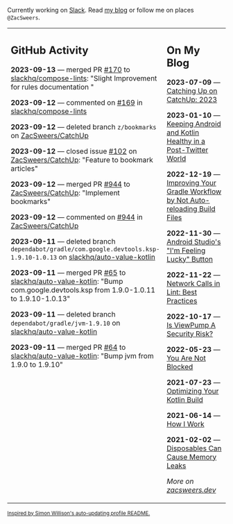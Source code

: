 Currently working on [Slack](https://slack.com/). Read [my blog](https://zacsweers.dev/) or follow me on places `@ZacSweers`.

<table><tr><td valign="top" width="60%">

## GitHub Activity
<!-- githubActivity starts -->
**2023-09-13** — merged PR [#170](https://github.com/slackhq/compose-lints/pull/170) to [slackhq/compose-lints](https://github.com/slackhq/compose-lints): "Slight Improvement for rules documentation "

**2023-09-12** — commented on [#169](https://github.com/slackhq/compose-lints/issues/169#issuecomment-1716199844) in [slackhq/compose-lints](https://github.com/slackhq/compose-lints)

**2023-09-12** — deleted branch `z/bookmarks` on [ZacSweers/CatchUp](https://github.com/ZacSweers/CatchUp)

**2023-09-12** — closed issue [#102](https://github.com/ZacSweers/CatchUp/issues/102) on [ZacSweers/CatchUp](https://github.com/ZacSweers/CatchUp): "Feature to bookmark articles"

**2023-09-12** — merged PR [#944](https://github.com/ZacSweers/CatchUp/pull/944) to [ZacSweers/CatchUp](https://github.com/ZacSweers/CatchUp): "Implement bookmarks"

**2023-09-12** — commented on [#944](https://github.com/ZacSweers/CatchUp/pull/944#issuecomment-1715051949) in [ZacSweers/CatchUp](https://github.com/ZacSweers/CatchUp)

**2023-09-11** — deleted branch `dependabot/gradle/com.google.devtools.ksp-1.9.10-1.0.13` on [slackhq/auto-value-kotlin](https://github.com/slackhq/auto-value-kotlin)

**2023-09-11** — merged PR [#65](https://github.com/slackhq/auto-value-kotlin/pull/65) to [slackhq/auto-value-kotlin](https://github.com/slackhq/auto-value-kotlin): "Bump com.google.devtools.ksp from 1.9.0-1.0.11 to 1.9.10-1.0.13"

**2023-09-11** — deleted branch `dependabot/gradle/jvm-1.9.10` on [slackhq/auto-value-kotlin](https://github.com/slackhq/auto-value-kotlin)

**2023-09-11** — merged PR [#64](https://github.com/slackhq/auto-value-kotlin/pull/64) to [slackhq/auto-value-kotlin](https://github.com/slackhq/auto-value-kotlin): "Bump jvm from 1.9.0 to 1.9.10"
<!-- githubActivity ends -->
</td><td valign="top" width="40%">

## On My Blog
<!-- blog starts -->
**2023-07-09** — [Catching Up on CatchUp: 2023](https://www.zacsweers.dev/catching-up-on-catchup-2023/)

**2023-01-10** — [Keeping Android and Kotlin Healthy in a Post-Twitter World](https://www.zacsweers.dev/keeping-android-healthy/)

**2022-12-19** — [Improving Your Gradle Workflow by Not Auto-reloading Build Files](https://www.zacsweers.dev/improving-your-workflow-by-not-auto-reloading-build-files/)

**2022-11-30** — [Android Studio's "I'm Feeling Lucky" Button](https://www.zacsweers.dev/android-studios-im-feeling-lucky-button/)

**2022-11-22** — [Network Calls in Lint: Best Practices](https://www.zacsweers.dev/network-calls-in-lint-best-practices/)

**2022-10-17** — [Is ViewPump A Security Risk?](https://www.zacsweers.dev/is-viewpump-a-security-risk/)

**2022-05-23** — [You Are Not Blocked](https://www.zacsweers.dev/you-are-not-blocked/)

**2021-07-23** — [Optimizing Your Kotlin Build](https://www.zacsweers.dev/optimizing-your-kotlin-build/)

**2021-06-14** — [How I Work](https://www.zacsweers.dev/how-i-work/)

**2021-02-02** — [Disposables Can Cause Memory Leaks](https://www.zacsweers.dev/disposables-can-cause-memory-leaks/)
<!-- blog ends -->
_More on [zacsweers.dev](https://zacsweers.dev/)_
</td></tr></table>

<sub><a href="https://simonwillison.net/2020/Jul/10/self-updating-profile-readme/">Inspired by Simon Willison's auto-updating profile README.</a></sub>